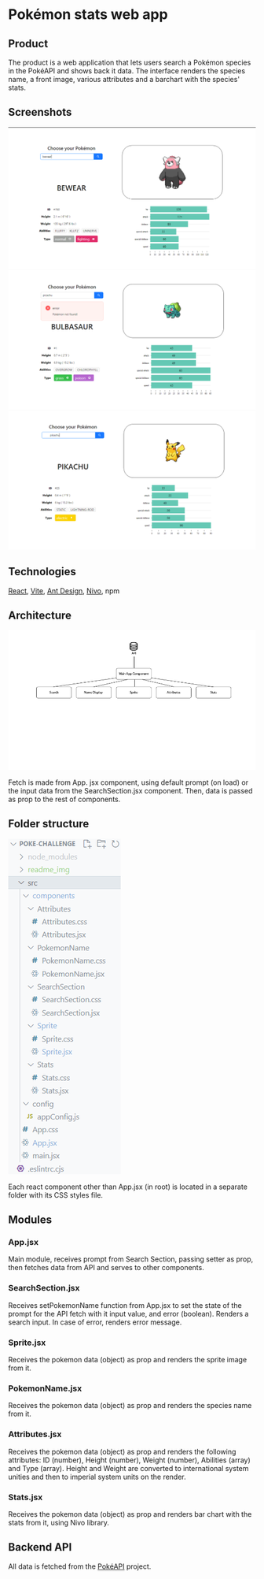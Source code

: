 # Pokémon stats web app

## Product
The product is a web application that lets users search a Pokémon species in the PokéAPI and shows back it data. The interface renders the species name, a front image, various attributes and a barchart with the species' stats.

## Screenshots

![GUI initial view](./readme_img/pokestats_screenshot_01.png)
![Error view](./readme_img/pokestats_screenshot_02.png)
![Data trim case](./readme_img/pokestats_screenshot_03.png)

## Technologies
[React](https:react.dev), [Vite](https:vitejs.dev), [Ant Design](https:ant.design), [Nivo](https:nivo.rocks), npm 

## Architecture
![Folder structure](./readme_img/architecture.png)

Fetch is made from App. jsx component, using default prompt (on load) or the input data from the SearchSection.jsx component. Then, data is passed as prop to the rest of components.

## Folder structure
![Folder structure](./readme_img/folders.png)

Each react component other than App.jsx (in root) is located in a separate folder with its CSS styles file.

## Modules

### App.jsx
Main module, receives prompt from Search Section, passing setter as prop, then fetches data from API and serves to other components.

### SearchSection.jsx
Receives setPokemonName function from App.jsx to set the state of the prompt for the API fetch with it input value, and error (boolean).
Renders a search input.
In case of error, renders error message.

### Sprite.jsx
Receives the pokemon data (object) as prop and renders the sprite image from it.

### PokemonName.jsx
Receives the pokemon data (object) as prop and renders the species name from it.

### Attributes.jsx
Receives the pokemon data (object) as prop and renders the following attributes:
ID (number), Height (number), Weight (number), Abilities (array) and Type (array).
Height and Weight are converted to international system unities and then to imperial system units on the render.

### Stats.jsx
Receives the pokemon data (object) as prop and renders bar chart with the stats from it, using Nivo library.


## Backend API
All data is fetched from the [PokéAPI](https://pokeapi.co/) project.


